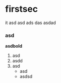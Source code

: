 # firstsec
it asd asd ads das asdad

### asd

**asdbold**
1. asd
1. asdd
1. asd
    - asd
    - asdsd
